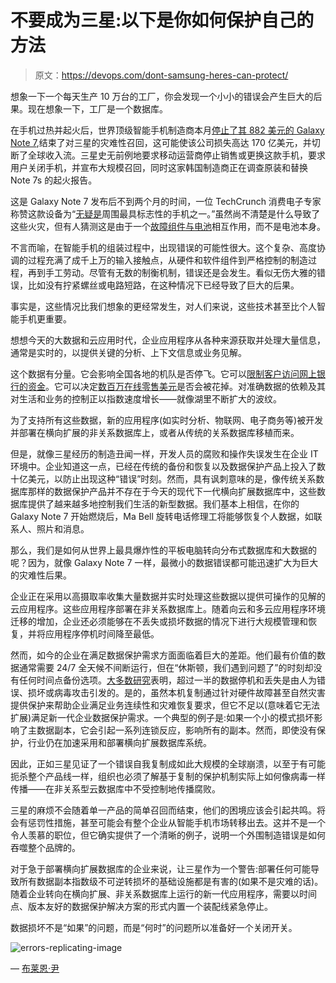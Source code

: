 # 不要成为三星:以下是你如何保护自己的方法

> 原文：<https://devops.com/dont-samsung-heres-can-protect/>

想象一下一个每天生产 10 万台的工厂，你会发现一个小小的错误会产生巨大的后果。现在想象一下，工厂是一个数据库。

在手机过热并起火后，世界顶级智能手机制造商本月[停止了其 882 美元的 Galaxy Note 7](https://techcrunch.com/2016/10/11/samsung-kills-the-galaxy-note-7-for-good/),结束了对三星的灾难性召回，这可能使该公司损失高达 170 亿美元，并切断了全球收入流。三星史无前例地要求移动运营商停止销售或更换这款手机，要求用户关闭手机，并宣布大规模召回，同时这家韩国制造商正在调查原装和替换 Note 7s 的起火报告。

这是 Galaxy Note 7 发布后不到两个月的时间，一位 TechCrunch 消费电子专家称赞这款设备为“[无疑是](https://techcrunch.com/2016/08/16/samsung-galaxy-note-7-review/)周围最具标志性的手机之一。”虽然尚不清楚是什么导致了这些火灾，但有人猜测这是由于一个[故障组件与电池](https://techcrunch.com/2016/10/11/requiem-for-a-phablet/)相互作用，而不是电池本身。

不言而喻，在智能手机的组装过程中，出现错误的可能性很大。这个复杂、高度协调的过程充满了成千上万的输入接触点，从硬件和软件组件到严格控制的制造过程，再到手工劳动。尽管有无数的制衡机制，错误还是会发生。看似无伤大雅的错误，比如没有拧紧螺丝或电路短路，在这种情况下已经导致了巨大的后果。

事实是，这些情况比我们想象的更经常发生，对人们来说，这些技术甚至比个人智能手机更重要。

想想今天的大数据和云应用时代，企业应用程序从各种来源获取并处理大量信息，通常是实时的，以提供关键的分析、上下文信息或业务见解。

这个数据有分量。它会影响全国各地的机队是否停飞。它可以[限制客户访问网上银行的资金](https://techcrunch.com/2016/06/08/lending-clubs-site-goes-down/)。它可以决定[数百万在线零售美元](https://techcrunch.com/2016/06/02/its-not-just-you-amazon-search-is-down/)是否会被花掉。对准确数据的依赖及其对生活和业务的控制正以指数速度增长——就像湖里不断扩大的波纹。

为了支持所有这些数据，新的应用程序(如实时分析、物联网、电子商务等)被开发并部署在横向扩展的非关系数据库上，或者从传统的关系数据库移植而来。

但是，就像三星经历的制造丑闻一样，开发人员的腐败和操作失误发生在企业 IT 环境中。企业知道这一点，已经在传统的备份和恢复以及数据保护产品上投入了数十亿美元，以防止出现这种“错误”时刻。然而，具有讽刺意味的是，像传统关系数据库那样的数据保护产品并不存在于今天的现代下一代横向扩展数据库中，这些数据库提供了越来越多地控制我们生活的新型数据。我们基本上相信，在你的 Galaxy Note 7 开始燃烧后，Ma Bell 旋转电话修理工将能够恢复个人数据，如联系人、照片和消息。

那么，我们是如何从世界上最具爆炸性的平板电脑转向分布式数据库和大数据的呢？因为，就像 Galaxy Note 7 一样，最微小的数据错误都可能迅速扩大为巨大的灾难性后果。

企业正在采用以高摄取率收集大量数据并实时处理这些数据以提供可操作的见解的云应用程序。这些应用程序部署在非关系数据库上。随着向云和多云应用程序环境迁移的增加，企业还必须能够在不丢失或损坏数据的情况下进行大规模管理和恢复，并将应用程序停机时间降至最低。

然而，如今的企业在满足数据保护需求方面面临着巨大的差距。他们最有价值的数据通常需要 24/7 全天候不间断运行，但在“休斯顿，我们遇到问题了”的时刻却没有任何时间点备份选项。[大多数研究](http://www.techweekeurope.co.uk/security/authentification/human-error-data-losses-177634)表明，超过一半的数据停机和丢失是由人为错误、损坏或病毒攻击引发的。是的，虽然本机复制通过针对硬件故障甚至自然灾害提供保护来帮助企业满足业务连续性和灾难恢复要求，但它不足以(意味着它无法扩展)满足新一代企业数据保护需求。一个典型的例子是:如果一个小的模式损坏影响了主数据副本，它会引起一系列连锁反应，影响所有的副本。然而，即使没有保护，行业仍在加速采用和部署横向扩展数据库系统。

因此，正如三星见证了一个错误自我复制成如此大规模的全球崩溃，以至于有可能扼杀整个产品线一样，组织也必须了解基于复制的保护机制实际上如何像病毒一样传播——在非关系型云数据库中不受控制地传播腐败。

三星的麻烦不会随着单一产品的简单召回而结束，他们的困境应该会引起共鸣。将会有惩罚性措施，甚至可能会有整个企业从智能手机市场转移出去。这并不是一个令人羡慕的职位，但它确实提供了一个清晰的例子，说明一个外围制造错误是如何吞噬整个品牌的。

对于急于部署横向扩展数据库的企业来说，让三星作为一个警告:部署任何可能导致所有数据副本指数级不可逆转损坏的基础设施都是有害的(如果不是灾难的话)。随着企业转向在横向扩展、非关系数据库上运行的新一代应用程序，需要以时间点、版本友好的数据保护解决方案的形式内置一个装配线紧急停止。

数据损坏不是“如果”的问题，而是“何时”的问题所以准备好一个关闭开关。

![errors-replicating-image](img/e257c379554eb0756a0558667760bcd6.png)

— [布莱恩·尹](https://devops.com/author/brian-yin/)